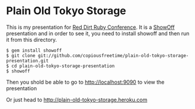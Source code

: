 Plain Old Tokyo Storage
=======================

This is my presentation for [Red Dirt Ruby Conference].  It is a [ShowOff][]
presentation and in order to see it, you need to install showoff and then run it
from this directory.

    $ gem install showoff
    $ git clone git://github.com/copiousfreetime/plain-old-tokyo-storage-presentation.git
    $ cd plain-old-tokyo-storage-presentation
    $ showoff

Then you shold be able to go to <http://localhost:9090> to view the presentation

Or just head to <http://plain-old-tokyo-storage.heroku.com>


[Red Dirt Ruby Conference]: http://reddirtrubyconf.com/ "Red Dirt Ruby Conference"
[ShowOff]: http://github.com/schacon/showoff
